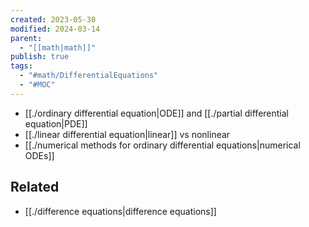 ```yaml
---
created: 2023-05-30
modified: 2024-03-14
parent:
  - "[[math|math]]"
publish: true
tags:
  - "#math/DifferentialEquations"
  - "#MOC"
---
```

- [[./ordinary differential equation|ODE]] and [[./partial differential equation|PDE]]
- [[./linear differential equation|linear]] vs nonlinear
- [[./numerical methods for ordinary differential equations|numerical ODEs]]

## Related
- [[./difference equations|difference equations]]